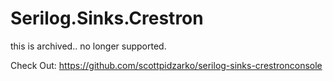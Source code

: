 # Serilog.Sinks.Crestron

this is archived.. no longer supported.

Check Out: https://github.com/scottpidzarko/serilog-sinks-crestronconsole

